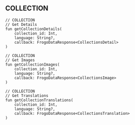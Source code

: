 
## COLLECTION

    // COLLECTION
    // Get Details
    fun getCollectionDetails(
        collection_id: Int,
        language: String?,
        callback: FrogoDataResponse<CollectionsDetail>
    )

    // COLLECTION
    // Get Images
    fun getCollectionImages(
        collection_id: Int,
        language: String?,
        callback: FrogoDataResponse<CollectionsImage>
    )

    // COLLECTION
    // Get Translations
    fun getCollectionTranslations(
        collection_id: Int,
        language: String?,
        callback: FrogoDataResponse<CollectionsTranslation>
    )